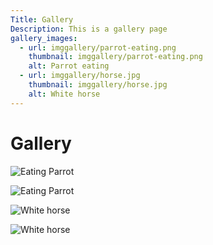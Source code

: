 ```yaml
---
Title: Gallery
Description: This is a gallery page
gallery_images:
  - url: imggallery/parrot-eating.png
    thumbnail: imggallery/parrot-eating.png
    alt: Parrot eating
  - url: imggallery/horse.jpg
    thumbnail: imggallery/horse.jpg
    alt: White horse
---
```


# Gallery


![Eating Parrot](%base_url%/assets/img/imgallery/parrot-eating.png "Parrot Eating")

![Eating Parrot](%base_url%/image/imggallery/parrot-eating.png "Parrot Eating")

![White horse](%base_url%/assets/img/imgallery/horse.jpg "White horse")

![White horse](%base_url%/image/imggallery/horse.png "White horse")

<!-- ![Yellow Bird](%base_url%/assets/img/imgallery/yellow-bird.jpg "Yellow bird")



![Chrysanthemum Flower](%base_url%/assets/img/imgallery/chrysanthemum.jpg "Chrysanthemum Flower")

![Pexels Ayna](%base_url%/assets/img/imgallery/pexels-ayna.jpg "Pexels Ayna")

![Blue Bird](%base_url%/assets/img/imgallery/blue-bird.jpg "Blue Bird")

![Horses](%base_url%/assets/img/imgallery/horses.jpg "Horses")

![Mountains](%base_url%/assets/img/imgallery/mountains.jpg "Mountains")

![Pine Forest](%base_url%/assets/img/imgallery/pine-forest.jpg "Pine forest")

-->